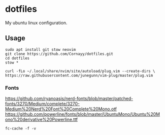 # dotfiles
My ubuntu linux configuration.

## Usage

```
sudo apt install git stow neovim
git clone https://github.com/Cornayy/dotfiles.git
cd dotfiles
stow *

curl -fLo ~/.local/share/nvim/site/autoload/plug.vim --create-dirs \
https://raw.githubusercontent.com/junegunn/vim-plug/master/plug.vim
```

### Fonts
https://github.com/ryanoasis/nerd-fonts/blob/master/patched-fonts/3270/Medium/complete/3270-Medium%20Nerd%20Font%20Complete%20Mono.otf
https://github.com/powerline/fonts/blob/master/UbuntuMono/Ubuntu%20Mono%20derivative%20Powerline.ttf

`fc-cache -f -v`

